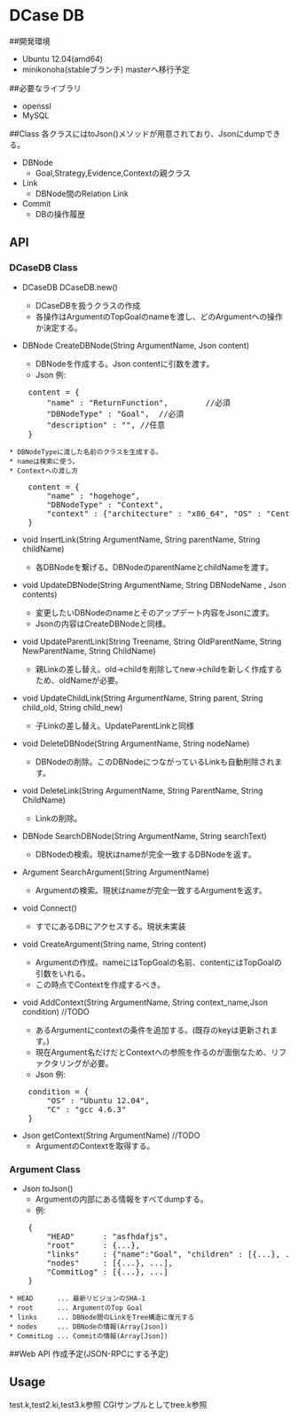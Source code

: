 # DCase DB
##開発環境
* Ubuntu 12.04(amd64)
* minikonoha(stableブランチ) masterへ移行予定

##必要なライブラリ
* openssl
* MySQL

##Class
各クラスにはtoJson()メソッドが用意されており、Jsonにdumpできる。
* DBNode
    * Goal,Strategy,Evidence,Contextの親クラス
* Link
    * DBNode間のRelation Link
* Commit
    * DBの操作履歴

## API
### DCaseDB Class
* DCaseDB DCaseDB.new()
    * DCaseDBを扱うクラスの作成
    * 各操作はArgumentのTopGoalのnameを渡し、どのArgumentへの操作か決定する。

* DBNode CreateDBNode(String ArgumentName, Json content)
    * DBNodeを作成する。Json contentに引数を渡す。
    * Json 例:
<pre>
    content = {
        "name" : "ReturnFunction",        //必須
        "DBNodeType" : "Goal",  //必須
        "description" : "", //任意
    }
</pre>

    * DBNodeTypeに渡した名前のクラスを生成する。
    * nameは検索に使う。
    * Contextへの渡し方
<pre>
    content = {
        "name" : "hogehoge",
        "DBNodeType" : "Context",
        "context" : {"architecture" : "x86_64", "OS" : "CentOS 6.3",  ...}
    }
</pre>
* void   InsertLink(String ArgumentName, String parentName, String childName)
    * 各DBNodeを繋げる。DBNodeのparentNameとchildNameを渡す。

* void   UpdateDBNode(String ArgumentName, String DBNodeName , Json contents)
    * 変更したいDBNodeのnameとそのアップデート内容をJsonに渡す。
    * Jsonの内容はCreateDBNodeと同様。

* void   UpdateParentLink(String Treename, String OldParentName, String NewParentName, String ChildName)
    * 親Linkの差し替え。old->childを削除してnew->childを新しく作成するため、oldNameが必要。

* void   UpdateChildLink(String ArgumentName, String parent, String child_old, String child_new)
    * 子Linkの差し替え。UpdateParentLinkと同様

* void   DeleteDBNode(String ArgumentName, String nodeName)
    * DBNodeの削除。このDBNodeにつながっているLinkも自動削除されます。

* void   DeleteLink(String ArgumentName, String ParentName, String ChildName)
    * Linkの削除。

* DBNode SearchDBNode(String ArgumentName, String searchText)
    * DBNodeの検索。現状はnameが完全一致するDBNodeを返す。

* Argument SearchArgument(String ArgumentName)
    * Argumentの検索。現状はnameが完全一致するArgumentを返す。

* void   Connect()
    * すでにあるDBにアクセスする。現状未実装

* void   CreateArgument(String name, String content)
    * Argumentの作成。nameにはTopGoalの名前、contentにはTopGoalの引数をいれる。
    * この時点でContextを作成するべき。

* void   AddContext(String ArgumentName, String context_name,Json condition) //TODO
    * あるArgumentにcontextの条件を追加する。(既存のkeyは更新されます。)
    * 現在Argument名だけだとContextへの参照を作るのが面倒なため、リファクタリングが必要。
    * Json 例:
<pre>
    condition = {
        "OS" : "Ubuntu 12.04",
        "C" : "gcc 4.6.3"
    }
</pre>
* Json getContext(String ArgumentName) //TODO
    * ArgumentのContextを取得する。

### Argument Class
* Json   toJson()
    * Argumentの内部にある情報をすべてdumpする。<br />
    * 例:
<pre>
    {
        "HEAD"      : "asfhdafjs",
        "root"      : {...},
        "links"     : {"name":"Goal", "children" : [{...}, ...]},
        "nodes"     : [{...}, ...],
        "CommitLog" : [{...}, ...]
    }
</pre>
    * HEAD      ... 最新リビジョンのSHA-1
    * root      ... ArgumentのTop Goal
    * links     ... DBNode間のLinkをTree構造に復元する
    * nodes     ... DBNodeの情報(Array[Json])
    * CommitLog ... Commitの情報(Array[Json])
##Web API
作成予定(JSON-RPCにする予定)

## Usage
test.k,test2.ki,test3.k参照
CGIサンプルとしてtree.k参照

